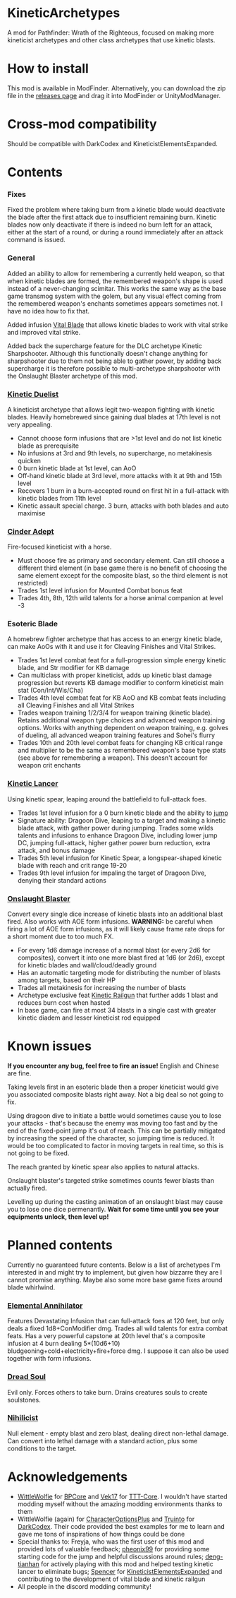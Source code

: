 # KineticArchetypes
A mod for Pathfinder: Wrath of the Righteous, focused on making more kineticist archetypes and other class archetypes that use kinetic blasts.

# How to install

This mod is available in ModFinder. Alternatively, you can download the zip file in the [releases page](https://github.com/NosVladimir/KineticArchetypes/releases/) and drag it into ModFinder or UnityModManager.

# Cross-mod compatibility

Should be compatible with DarkCodex and KineticistElementsExpanded.

# Contents
### Fixes
Fixed the problem where taking burn from a kinetic blade would deactivate the blade after the first attack due to insufficient remaining burn. Kinetic blades now only deactivate if there is indeed no burn left for an attack, either at the start of a round, or during a round immediately after an attack command is issued.

### General
Added an ability to allow for remembering a currently held weapon, so that when kinetic blades are formed, the remembered weapon's shape is used instead of a never-changing scimitar. This works the same way as the base game transmog system with the golem, but any visual effect coming from the remembered weapon's enchants sometimes appears sometimes not. I have no idea how to fix that.

Added infusion [Vital Blade](https://libraryofmetzofitz.fandom.com/wiki/Kinetic_Blade#VITAL_BLADE) that allows kinetic blades to work with vital strike and improved vital strike.

Added back the supercharge feature for the DLC archetype Kinetic Sharpshooter. Although this functionally doesn't change anything for sharpshooter due to them not being able to gather power, by adding back supercharge it is therefore possible to multi-archetype sharpshooter with the Onslaught Blaster archetype of this mod.

### [Kinetic Duelist](https://www.d20pfsrd.com/alternative-rule-systems/occult-adventures/occult-classes/kineticist/archetypes/legendary-games-kineticist-archetypes/kinetic-duelist/)

A kineticist archetype that allows legit two-weapon fighting with kinetic blades. Heavily homebrewed since gaining dual blades at 17th level is not very appealing.
- Cannot choose form infusions that are >1st level and do not list kinetic blade as prerequisite
- No infusions at 3rd and 9th levels, no supercharge, no metakinesis quicken
- 0 burn kinetic blade at 1st level, can AoO
- Off-hand kinetic blade at 3rd level, more attacks with it at 9th and 15th level
- Recovers 1 burn in a burn-accepted round on first hit in a full-attack with kinetic blades from 11th level
- Kinetic assault special charge. 3 burn, attacks with both blades and auto maximise

### [Cinder Adept](https://www.d20pfsrd.com/alternative-rule-systems/occult-adventures/occult-classes/kineticist/archetypes/paizo-llc-kineticist-archetypes/cinder-adept-kineticist-archetype/)

Fire-focused kineticist with a horse.
- Must choose fire as primary and secondary element. Can still choose a different third element (in base game there is no benefit of choosing the same element except for the composite blast, so the third element is not restricted)
- Trades 1st level infusion for Mounted Combat bonus feat 
- Trades 4th, 8th, 12th wild talents for a horse animal companion at level -3

### Esoteric Blade
A homebrew fighter archetype that has access to an energy kinetic blade, can make AoOs with it and use it for Cleaving Finishes and Vital Strikes.
- Trades 1st level combat feat for a full-progression simple energy kinetic blade, and Str modifier for KB damage
- Can multiclass with proper kineticist, adds up kinetic blast damage progression but reverts KB damage modifier to conform kineticist main stat (Con/Int/Wis/Cha)
- Trades 4th level combat feat for KB AoO and KB combat feats including all Cleaving Finishes and all Vital Strikes
- Trades weapon training 1/2/3/4 for weapon training (kinetic blade). Retains additional weapon type choices and advanced weapon training options. Works with anything dependent on weapon training, e.g. golves of dueling, all advanced weapon training features and Sohei's flurry
- Trades 10th and 20th level combat feats for changing KB critical range and multiplier to be the same as remembered weapon's base type stats (see above for remembering a weapon). This doesn't account for weapon crit enchants

### [Kinetic Lancer](https://www.d20pfsrd.com/alternative-rule-systems/occult-adventures/occult-classes/kineticist/archetypes/legendary-games-kineticist-archetypes/kinetic-lancer/)
Using kinetic spear, leaping around the battlefield to full-attack foes.
- Trades 1st level infusion for a 0 burn kinetic blade and the ability to [jump](https://www.d20pfsrd.com/skills/Acrobatics/#jumping-and-falling)
- Signature ability: Dragoon Dive, leaping to a target and making a kinetic blade attack, with gather power during jumping. Trades some wilds talents and infusions to enhance Dragoon Dive, including lower jump DC, jumping full-attack, higher gather power burn reduction, extra attack, and bonus damage  
- Trades 5th level infusion for Kinetic Spear, a longspear-shaped kinetic blade with reach and crit range 19-20
- Trades 9th level infusion for impaling the target of Dragoon Dive, denying their standard actions

### [Onslaught Blaster](https://www.d20pfsrd.com/alternative-rule-systems/occult-adventures/occult-classes/kineticist/archetypes/legendary-games-kineticist-archetypes/onslaught-blaster/)
Convert every single dice increase of kinetic blasts into an additional blast fired. Also works with AOE form infusions. **WARNING:** be careful when firing a lot of AOE form infusions, as it will likely cause frame rate drops for a short moment due to too much FX.
- For every 1d6 damage increase of a normal blast (or every 2d6 for composites), convert it into one more blast fired at 1d6 (or 2d6), except for kinetic blades and wall/cloud/deadly ground
- Has an automatic targeting mode for distributing the number of blasts among targets, based on their HP
- Trades all metakinesis for increasing the number of blasts
- Archetype exclusive feat [Kinetic Railgun](https://www.d20pfsrd.com/alternative-rule-systems/occult-adventures/occult-classes/kineticist/archetypes/legendary-games-kineticist-archetypes/onslaught-blaster#Kinetic_Railgun) that further adds 1 blast and reduces burn cost when hasted
- In base game, can fire at most 34 blasts in a single cast with greater kinetic diadem and lesser kineticist rod equipped

# Known issues
**If you encounter any bug, feel free to fire an issue!** English and Chinese are fine.

Taking levels first in an esoteric blade then a proper kineticist would give you associated composite blasts right away. Not a big deal so not going to fix.

Using dragoon dive to initiate a battle would sometimes cause you to lose your attacks - that's because the enemy was moving too fast and by the end of the fixed-point jump it's out of reach. This can be partially mitigated by increasing the speed of the character, so jumping time is reduced. It would be too complicated to factor in moving targets in real time, so this is not going to be fixed.

The reach granted by kinetic spear also applies to natural attacks.

Onslaught blaster's targeted strike sometimes counts fewer blasts than actually fired.

Levelling up during the casting animation of an onslaught blast may cause you to lose one dice permenantly. **Wait for some time until you see your equipments unlock, then level up!**

# Planned contents
Currently no guaranteed future contents. Below is a list of archetypes I'm interested in and might try to implement, but given how bizzarre they are I cannot promise anything. Maybe also some more base game fixes around blade whirlwind.

### [Elemental Annihilator](https://www.d20pfsrd.com/alternative-rule-systems/occult-adventures/occult-classes/kineticist/archetypes/paizo-llc-kineticist-archetypes/elemental-annihilator-kineticist-archetype/)
Features Devastating Infusion that can full-attack foes at 120 feet, but only deals a fixed 1d8+ConModifier dmg. Trades all wild talents for extra combat feats. Has a very powerful capstone at 20th level that's a composite infusion at 4 burn dealing 5*(10d6+10) bludgeoning+cold+electricity+fire+force dmg. I suppose it can also be used together with form infusions.

### [Dread Soul](https://www.d20pfsrd.com/alternative-rule-systems/occult-adventures/occult-classes/kineticist/archetypes/legendary-games-kineticist-archetypes/dread-soul/)
Evil only. Forces others to take burn. Drains creatures souls to create soulstones.

### [Nihilicist](https://www.d20pfsrd.com/alternative-rule-systems/occult-adventures/occult-classes/kineticist/archetypes/legendary-games-kineticist-archetypes/nihilicist/)
Null element - empty blast and zero blast, dealing direct non-lethal damage. Can convert into lethal damage with a standard action, plus some conditions to the target.

# Acknowledgements
- [WittleWolfie](https://github.com/WittleWolfie) for [BPCore](https://wittlewolfie.github.io/WW-Blueprint-Core/articles/intro.html) and [Vek17](https://github.com/Vek17) for [TTT-Core](https://github.com/Vek17/TabletopTweaks-Core). I wouldn't have started modding myself without the amazing modding environments thanks to them
- WittleWolfie (again) for [CharacterOptionsPlus](https://github.com/WittleWolfie/CharacterOptionsPlus) and [Truinto](https://github.com/Truinto) for [DarkCodex](https://github.com/Truinto/DarkCodex). Their code provided the best examples for me to learn and gave me tons of inspirations of how things could be done
- Special thanks to: Freyja, who was the first user of this mod and provided lots of valuable feedback; [pheonix99](https://github.com/pheonix99) for providing some starting code for the jump and helpful discussions around rules; [deng-tianhan](https://github.com/deng-tianhan) for actively playing with this mod and helped testing kinetic lancer to eliminate bugs; [Spencer](https://github.com/SpencerMycek) for [KineticistElementsExpanded](https://github.com/SpencerMycek/KineticistExpandedElements) and contributing to the development of vital blade and kinetic railgun
- All people in the discord modding community!
